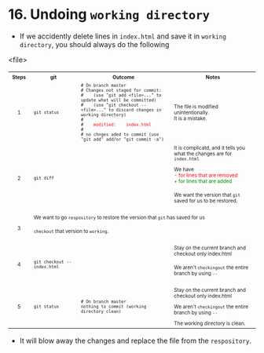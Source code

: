 # 16. Undoing `working directory`
* If we accidently delete lines in `index.html` and save it in `working directory`, you should always do the following

<table><tbody>
  <tr>
    <th><font size="1">Steps</font></th>	
    <th><font size="1">git</font></th>	    
    <th><font size="1">Outcome</font></th>	    
    <th><font size="1">Notes</font></th>	            
  </tr>
  <tr>
  <tr>&lt;file&gt;
    <td align="center"><font size="1">1</font></td>
    <td><font size="1"><code>git status</code></font></td>
    <td><font size="1">
     <code># On branch master</code><br>
      <code># Changes not staged for commit:</code><br>
      <code># &nbsp;&nbsp; (use "git add &lt;file&gt;..." to update what will be committed)</code><br>            
      <code># &nbsp;&nbsp; (use "git checkout -- &lt;file&gt;..." to discard changes in working directory)</code><br>            
      <code># </code><br>      
      <code># &nbsp;&nbsp; <font color="red">modified: &nbsp;&nbsp; index.html </font></code><br>            
      <code># </code><br>            
      <code># no chnges aded to commit (use "git add" add/or "git commit -a") </font></code>    
    </font></td>
    <td><font size="1">The file is modified unintentionally. <br> It is a mistake. </font></td>            
  </tr>
  <tr>
    <td align="center"><font size="1">2</font></td>
    <td><font size="1"><code>git diff</code></font></td>
    <td><font size="1">    </font></td>
    <td><font size="1">
      It is complicatd, and it tells you what the changes are for <code>index.html</code> <p>
      We have <br>
      <font color="red">- for lines that are removed</font> <br>
      <font color="green">+ for lines that are added </font> <p>
      We want the version that <code>git</code> saved for us to be restored.
    </font> </font></td>            
  </tr>  
  <tr>
    <td align="center"><font size="1">3</font></td>
    <td colspan="3"><font size="1">
      We want to go <code>respository</code> to restore the version that <code>git</code> has saved for us</code> <p>
      <code>checkout</code> that version to <code>working</code>.
    </font> </font></td>            
  </tr>  
  <tr>
    <td align="center"><font size="1">4</font></td>
    <td><font size="1"><code>git checkout -- index.html</code></font></td>
    <td><font size="1">    </font></td>
    <td><font size="1">
      Stay on the current branch and checkout only index.html <p>
      We aren't <code>checkingout</code> the entire branch by using <code>--</code>
    </font> </font></td>            
  </tr>   
  <tr>
    <td align="center"><font size="1">5</font></td>
    <td><font size="1"><code>git status</code></font></td>
    <td><font size="1">    
      <code># On branch master </code></br>
      <code>nothing to commit (working directory clean) </code>
    </font></td>
    <td><font size="1">
      Stay on the current branch and checkout only index.html </p>
      We aren't <code>checkingout</code> the entire branch by using <code>--</code> </p>
      The working directory is clean.
    </font> </font></td>            
  </tr>   
</tbody></table>

* It will blow away the changes and replace the file from the `respository`.


